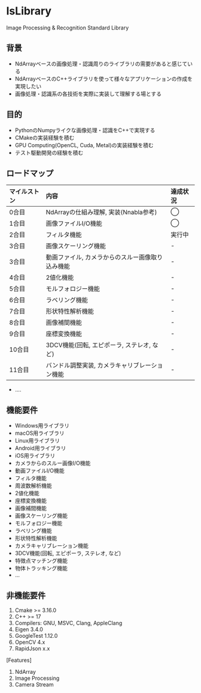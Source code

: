 # IsLibrary

Image Processing & Recognition Standard Library  

## 背景
+ NdArrayベースの画像処理・認識周りのライブラリの需要があると感じている
+ NdArrayベースのC++ライブラリを使って様々なアプリケーションの作成を実現したい
+ 画像処理・認識系の各技術を実際に実装して理解する場とする

## 目的
+ PythonのNumpyライクな画像処理・認識をC++で実現する
+ CMakeの実装経験を積む
+ GPU Computing(OpenCL, Cuda, Metal)の実装経験を積む
+ テスト駆動開発の経験を積む


## ロードマップ
| マイルストン | 内容 | 達成状況 |
| :-- | :-- | :-- |
| 0合目 | NdArrayの仕組み理解, 実装(Nnabla参考) | ◯ |
| 1合目 | 画像ファイルI/O機能 | ◯ |
| 2合目 | フィルタ機能 | 実行中 |
| 3合目 | 画像スケーリング機能 | - |
| 3合目 | 動画ファイル, カメラからのスルー画像取り込み機能 | - |
| 4合目 | 2値化機能 | - |
| 5合目 | モルフォロジー機能 | - |
| 6合目 | ラベリング機能 | - |
| 7合目 | 形状特性解析機能 | - |
| 8合目 | 画像補間機能 | - |
| 9合目 | 座標変換機能 | - |
| 10合目 | 3DCV機能(回転, エピポーラ, ステレオ, など) | - |
| 11合目 | バンドル調整実装, カメラキャリブレーション機能 | - |
+ ....

## 機能要件
+ Windows用ライブラリ
+ macOS用ライブラリ
+ Linux用ライブラリ
+ Android用ライブラリ
+ iOS用ライブラリ
+ カメラからのスルー画像I/O機能
+ 動画ファイルI/O機能
+ フィルタ機能
+ 周波数解析機能
+ 2値化機能
+ 座標変換機能
+ 画像補間機能
+ 画像スケーリング機能
+ モルフォロジー機能
+ ラベリング機能
+ 形状特性解析機能
+ カメラキャリブレーション機能
+ 3DCV機能(回転, エピポーラ, ステレオ, など)
+ 特徴点マッチング機能
+ 物体トラッキング機能
+ ...

## 非機能要件
1. Cmake >= 3.16.0  
2. C++ >= 17
3. Compilers: GNU, MSVC, Clang, AppleClang
4. Eigen 3.4.0
5. GoogleTest 1.12.0
6. OpenCV 4.x
7. RapidJson x.x

[Features]  
1. NdArray
2. Image Processing
3. Camera Stream

